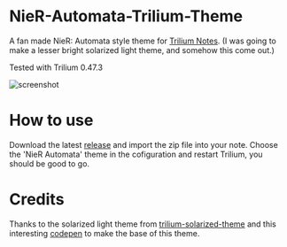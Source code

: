 # NieR-Automata-Trilium-Theme
A fan made NieR: Automata style theme for [Trilium Notes](https://github.com/zadam/trilium). (I was going to make a lesser bright solarized light theme, and somehow this come out.)

Tested with Trilium 0.47.3

![screenshot](https://user-images.githubusercontent.com/6752679/120321022-6586e180-c315-11eb-9765-119562c316f9.png)


# How to use
Download the latest [release](https://github.com/Nriver/NieR-Automata-Trilium-Theme/releases) and import the zip file into your note. Choose the 'NieR Automata' theme in the cofiguration and restart Trilium, you should be good to go.

# Credits
Thanks to the solarized light theme from [trilium-solarized-theme](https://github.com/WKSu/trilium-solarized-theme) and this interesting [codepen](https://codepen.io/lgkonline/pen/WpMRQG) to make the base of this theme.

 
